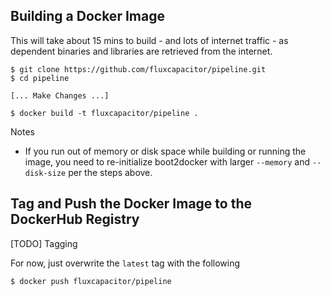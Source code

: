 ## Building a Docker Image
This will take about 15 mins to build - and lots of internet traffic - as dependent binaries and libraries are retrieved from the internet.

```
$ git clone https://github.com/fluxcapacitor/pipeline.git
$ cd pipeline

[... Make Changes ...]

$ docker build -t fluxcapacitor/pipeline .
```
Notes
* If you run out of memory or disk space while building or running the image, you need to re-initialize boot2docker with larger `--memory` and `--disk-size` per the steps above.

## Tag and Push the Docker Image to the DockerHub Registry
[TODO] Tagging

For now, just overwrite the `latest` tag with the following
```
$ docker push fluxcapacitor/pipeline
```
